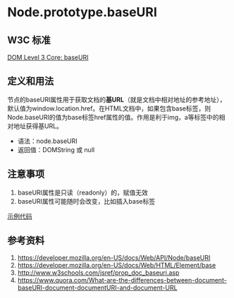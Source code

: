 # Node.prototype.baseURI

## W3C 标准
[DOM Level 3 Core: baseURI](https://www.w3.org/TR/DOM-Level-3-Core/core.html#Node3-baseURI)

## 定义和用法
节点的baseURI属性用于获取文档的**基URL**（就是文档中相对地址的参考地址），默认值为window.location.href。在HTML文档中，如果包含base标签，则Node.baseURI的值为base标签href属性的值。作用是利于img，a等标签中的相对地址获得基URL。

- 语法：node.baseURI
- 返回值：DOMString 或 null


## 注意事项
1. baseURI属性是只读（readonly）的，赋值无效
2. baseURI属性可能随时会改变，比如插入base标签

[示例代码](./baseURI.html)

## 参考资料
1. https://developer.mozilla.org/en-US/docs/Web/API/Node/baseURI
2. https://developer.mozilla.org/en-US/docs/Web/HTML/Element/base
3. http://www.w3schools.com/jsref/prop_doc_baseuri.asp
4. https://www.quora.com/What-are-the-differences-between-document-baseURI-document-documentURI-and-document-URL

